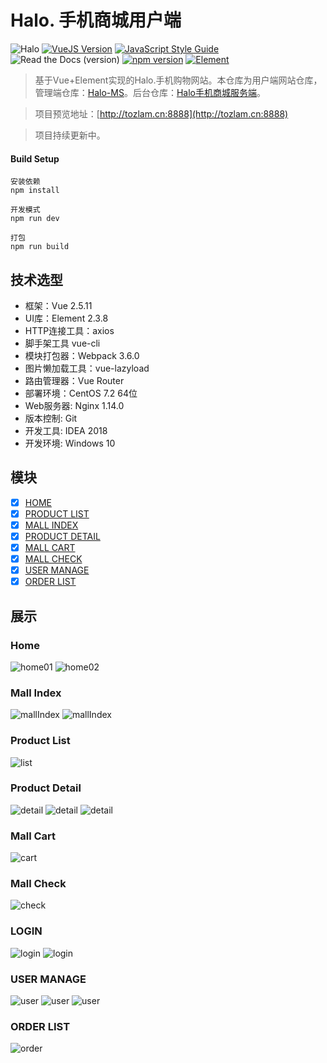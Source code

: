 # Halo. 手机商城用户端

![Halo](https://img.shields.io/badge/Version-2.0-brightgreen.svg)
[![VueJS Version](https://img.shields.io/badge/VueJS-v2.5-brightgreen.svg?style=flat-square)](https://vuejs.org/)
[![JavaScript Style Guide](https://img.shields.io/badge/code_style-standard-brightgreen.svg)](https://standardjs.com)
![Read the Docs (version)](https://img.shields.io/readthedocs/pip/stable.svg)
[![npm version](https://img.shields.io/badge/npm-v7.8.0-brightgreen.svg)](https://standardjs.com)
[![Element](https://img.shields.io/badge/Element-v2.4.1-brightgreen.svg)](http://element-cn.eleme.io/#/zh-CN)

>基于Vue+Element实现的Halo.手机购物网站。本仓库为用户端网站仓库，管理端仓库：[Halo-MS](https://github.com/tozlam/Halo-MS)。后台仓库：[Halo手机商城服务端](https://github.com/MelloChan/halo-server)。

>项目预览地址：[http://tozlam.cn:8888](http://tozlam.cn:8888)

>项目持续更新中。

#### Build Setup
````
安装依赖
npm install

开发模式
npm run dev

打包
npm run build
````

## 技术选型

- 框架：Vue 2.5.11
- UI库：Element 2.3.8
- HTTP连接工具：axios
- 脚手架工具 vue-cli
- 模块打包器：Webpack 3.6.0
- 图片懒加载工具：vue-lazyload
- 路由管理器：Vue Router
- 部署环境：CentOS 7.2 64位
- Web服务器: Nginx 1.14.0
- 版本控制: Git
- 开发工具: IDEA 2018
- 开发环境: Windows 10

## 模块
- [x] [HOME](#home)
- [x] [PRODUCT LIST](#product-list)
- [x] [MALL INDEX](#mall-index)
- [x] [PRODUCT DETAIL](#product-detail)
- [x] [MALL CART](#mall-cart)
- [x] [MALL CHECK](#mall-check)
- [x] [USER MANAGE](#user-manage)
- [x] [ORDER LIST](#order-list)

## 展示

### Home 
![home01](http://tozlam.cn/Home.png)
![home02](http://tozlam.cn/home2.png)

### Mall Index
![mallIndex](http://tozlam.cn/mallindex01.png)
![mallIndex](http://tozlam.cn/mallindex02.png)

### Product List
![list](http://tozlam.cn/list.png)

### Product Detail
![detail](http://tozlam.cn/phoneDetail01.png)
![detail](http://tozlam.cn/phoneDetail02.png)
![detail](http://tozlam.cn/phoneDetail03.png)

### Mall Cart
![cart](http://tozlam.cn/mallCart.png)

### Mall Check
![check](http://tozlam.cn/check01.png)

### LOGIN
![login](http://tozlam.cn/login.png)
![login](http://tozlam.cn/login2.png)


### USER MANAGE
![user](http://tozlam.cn/user01.png)
![user](http://tozlam.cn/user02.png)
![user](http://tozlam.cn/user03.png)

### ORDER LIST
![order](http://tozlam.cn/order01.png)


